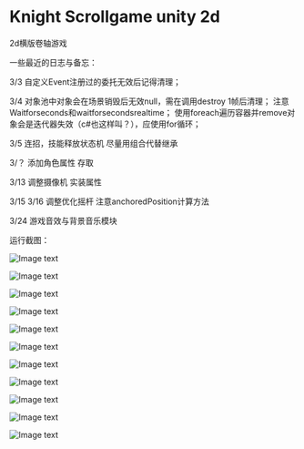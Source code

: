 # Knight Scrollgame unity 2d

2d横版卷轴游戏


一些最近的日志与备忘：

3/3
自定义Event注册过的委托无效后记得清理；

3/4
对象池中对象会在场景销毁后无效null，需在调用destroy 1帧后清理；
注意Waitforseconds和waitforsecondsrealtime；
使用foreach遍历容器并remove对象会是迭代器失效（c#也这样叫？），应使用for循环；

3/5
连招，技能释放状态机
尽量用组合代替继承

3/？
添加角色属性
存取

3/13
调整摄像机
实装属性

3/15
3/16
调整优化摇杆
注意anchoredPosition计算方法

3/24
游戏音效与背景音乐模块

运行截图：

![Image text](https://github.com/voidarea97/Knight-Scrollgame-unity-2d/blob/master/Screenshot/1.png)

![Image text](https://github.com/voidarea97/Knight-Scrollgame-unity-2d/blob/master/Screenshot/2.png)

![Image text](https://github.com/voidarea97/Knight-Scrollgame-unity-2d/blob/master/Screenshot/3.png)

![Image text](https://github.com/voidarea97/Knight-Scrollgame-unity-2d/blob/master/Screenshot/4.png)

![Image text](https://github.com/voidarea97/Knight-Scrollgame-unity-2d/blob/master/Screenshot/5.png)

![Image text](https://github.com/voidarea97/Knight-Scrollgame-unity-2d/blob/master/Screenshot/6.png)

![Image text](https://github.com/voidarea97/Knight-Scrollgame-unity-2d/blob/master/Screenshot/7.png)

![Image text](https://github.com/voidarea97/Knight-Scrollgame-unity-2d/blob/master/Screenshot/8.png)

![Image text](https://github.com/voidarea97/Knight-Scrollgame-unity-2d/blob/master/Screenshot/9.png)

![Image text](https://github.com/voidarea97/Knight-Scrollgame-unity-2d/blob/master/Screenshot/10.png)

![Image text](https://github.com/voidarea97/Knight-Scrollgame-unity-2d/blob/master/Screenshot/11.png)


